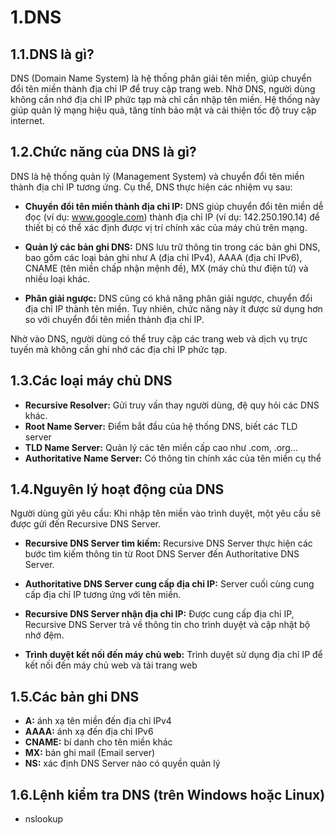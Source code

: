 # 1.DNS
## 1.1.DNS là gì?
DNS (Domain Name System) là hệ thống phân giải tên miền, giúp chuyển đổi tên miền thành địa chỉ IP để truy cập trang web. Nhờ DNS, người dùng không cần nhớ địa chỉ IP phức tạp mà chỉ cần nhập tên miền. Hệ thống này giúp quản lý mạng hiệu quả, tăng tính bảo mật và cải thiện tốc độ truy cập internet.
## 1.2.Chức năng của DNS là gì?
DNS là hệ thống quản lý (Management System) và chuyển đổi tên miền thành địa chỉ IP tương ứng. Cụ thể, DNS thực hiện các nhiệm vụ sau:

- **Chuyển đổi tên miền thành địa chỉ IP:** DNS giúp chuyển đổi tên miền dễ đọc (ví dụ: www.google.com) thành địa chỉ IP (ví dụ: 142.250.190.14) để thiết bị có thể xác định được vị trí chính xác của máy chủ trên mạng.

- **Quản lý các bản ghi DNS:** DNS lưu trữ thông tin trong các bản ghi DNS, bao gồm các loại bản ghi như A (địa chỉ IPv4), AAAA (địa chỉ IPv6), CNAME (tên miền chấp nhận mệnh đề), MX (máy chủ thư điện tử) và nhiều loại khác.

- **Phân giải ngược:** DNS cũng có khả năng phân giải ngược, chuyển đổi địa chỉ IP thành tên miền. Tuy nhiên, chức năng này ít được sử dụng hơn so với chuyển đổi tên miền thành địa chỉ IP.

Nhờ vào DNS, người dùng có thể truy cập các trang web và dịch vụ trực tuyến mà không cần ghi nhớ các địa chỉ IP phức tạp.
## 1.3.Các loại máy chủ DNS
- **Recursive Resolver:** Gửi truy vấn thay người dùng, đệ quy hỏi các DNS khác.
- **Root Name Server:** Điểm bắt đầu của hệ thống DNS, biết các TLD server
- **TLD Name Server:** Quản lý các tên miền cấp cao như .com, .org…
- **Authoritative Name Server:** Có thông tin chính xác của tên miền cụ thể
## 1.4.Nguyên lý hoạt động của DNS
Người dùng gửi yêu cầu: Khi nhập tên miền vào trình duyệt, một yêu cầu sẽ được gửi đến Recursive DNS Server.

- **Recursive DNS Server tìm kiếm:** Recursive DNS Server thực hiện các bước tìm kiếm thông tin từ Root DNS Server đến Authoritative DNS Server.

- **Authoritative DNS Server cung cấp địa chỉ IP:** Server cuối cùng cung cấp địa chỉ IP tương ứng với tên miền.

- **Recursive DNS Server nhận địa chỉ IP:** Được cung cấp địa chỉ IP, Recursive DNS Server trả về thông tin cho trình duyệt và cập nhật bộ nhớ đệm.

- **Trình duyệt kết nối đến máy chủ web:** Trình duyệt sử dụng địa chỉ IP để kết nối đến máy chủ web và tải trang web
## 1.5.Các bản ghi DNS
- **A:** ánh xạ tên miền đến địa chỉ IPv4
- **AAAA:** ánh xạ đến địa chỉ IPv6
- **CNAME:** bí danh cho tên miền khác
- **MX:** bản ghi mail (Email server)
- **NS:** xác định DNS Server nào có quyền quản lý
## 1.6.Lệnh kiểm tra DNS (trên Windows hoặc Linux)
- nslookup
